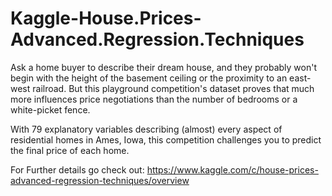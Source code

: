 # Kaggle-House.Prices-Advanced.Regression.Techniques

Ask a home buyer to describe their dream house, and they probably won't begin with the height of the basement ceiling or the proximity to an east-west railroad. But this playground competition's dataset proves that much more influences price negotiations than the number of bedrooms or a white-picket fence.

With 79 explanatory variables describing (almost) every aspect of residential homes in Ames, Iowa, this competition challenges you to predict the final price of each home.

For Further details go check out: https://www.kaggle.com/c/house-prices-advanced-regression-techniques/overview
